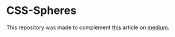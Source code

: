 # CSS-Spheres
This repository was made to complement [this]() article on [medium](https://medium.com).
